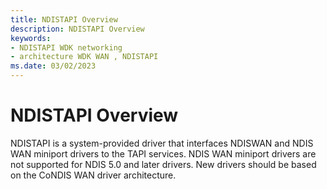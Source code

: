 ```yaml
---
title: NDISTAPI Overview
description: NDISTAPI Overview
keywords:
- NDISTAPI WDK networking
- architecture WDK WAN , NDISTAPI
ms.date: 03/02/2023
---
```


# NDISTAPI Overview





NDISTAPI is a system-provided driver that interfaces NDISWAN and NDIS WAN miniport drivers to the TAPI services. NDIS WAN miniport drivers are not supported for NDIS 5.0 and later drivers. New drivers should be based on the CoNDIS WAN driver architecture.

 

 





